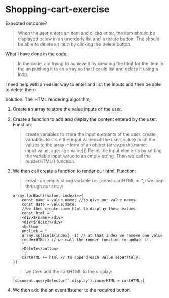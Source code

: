 # Shopping-cart-exercise

Expected outcome?

> When the user enters an item and clicks enter, the item should be displayed below in an unorderly list and a delete button.
> The should be able to delete an item by clicking the delete button.

What I have done in the code.

> In the code, am trying to achieve it by creating the html for the item in the an pushing it to an array so that I could list and delete it using a loop.

I need help with an easier way to enter and list the inputs and then be able to delete them

Solution:
The HTML rendering algorithm;

1.  Create an array to store the value inputs of the user.
2.  Create a function to add and display the content entered by the user.
    Function:

    > create variables to store the input elements of the user.
    > create variables to store the input values of the user(.value)
    > push the values to the array inform of an object (array.push({name: input.value, age: age.value}))
    > Reset the input elements by setting the variable input.value to an empty string.
    > Then we call the renderHTML() function.

3.  We then call create a function to render our html.
    Function:

    > create an empty string variable i.e. (const cartHTML = '';)
    > we loop through our array:

        array.forEach((value, index)=>{
            const name = value.name; //to give our value names
            const date = value.date;
            //we then create some html to display these values
            const html = `
            <div>${name}</div>
            <div>${date}</div>
            <button
            onclick = "
            array.splice(${index}, 1) // at that index we remove one value
            renderHTML() // we call the render function to update it.
            "
            >Delete</button>
            `;
            cartHTML += html // to append each value separately.
        })

    > we then add the cartHTML to the display:

        [document.querySelector('.display').innerHTML = cartHTML;]

4.  We then add the an event listener to the required button.
